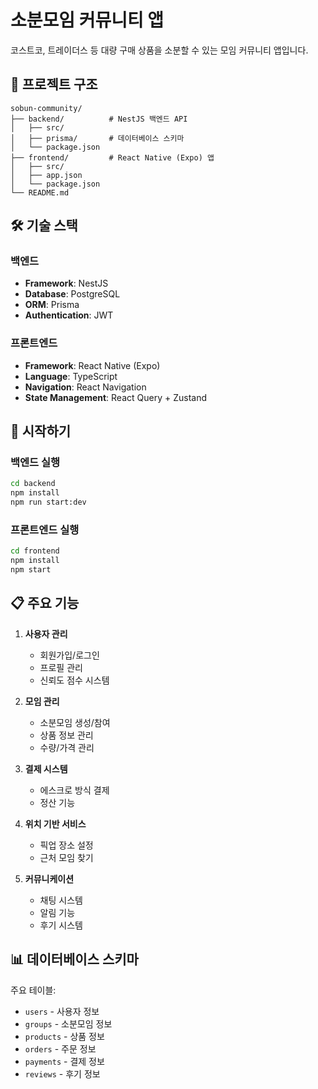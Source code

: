 # 소분모임 커뮤니티 앱

코스트코, 트레이더스 등 대량 구매 상품을 소분할 수 있는 모임 커뮤니티 앱입니다.

## 📁 프로젝트 구조

```
sobun-community/
├── backend/          # NestJS 백엔드 API
│   ├── src/
│   ├── prisma/       # 데이터베이스 스키마
│   └── package.json
├── frontend/         # React Native (Expo) 앱
│   ├── src/
│   ├── app.json
│   └── package.json
└── README.md
```

## 🛠 기술 스택

### 백엔드
- **Framework**: NestJS
- **Database**: PostgreSQL
- **ORM**: Prisma
- **Authentication**: JWT

### 프론트엔드
- **Framework**: React Native (Expo)
- **Language**: TypeScript
- **Navigation**: React Navigation
- **State Management**: React Query + Zustand

## 🚀 시작하기

### 백엔드 실행
```bash
cd backend
npm install
npm run start:dev
```

### 프론트엔드 실행
```bash
cd frontend
npm install
npm start
```

## 📋 주요 기능

1. **사용자 관리**
   - 회원가입/로그인
   - 프로필 관리
   - 신뢰도 점수 시스템

2. **모임 관리**
   - 소분모임 생성/참여
   - 상품 정보 관리
   - 수량/가격 관리

3. **결제 시스템**
   - 에스크로 방식 결제
   - 정산 기능

4. **위치 기반 서비스**
   - 픽업 장소 설정
   - 근처 모임 찾기

5. **커뮤니케이션**
   - 채팅 시스템
   - 알림 기능
   - 후기 시스템

## 📊 데이터베이스 스키마

주요 테이블:
- `users` - 사용자 정보
- `groups` - 소분모임 정보
- `products` - 상품 정보
- `orders` - 주문 정보
- `payments` - 결제 정보
- `reviews` - 후기 정보